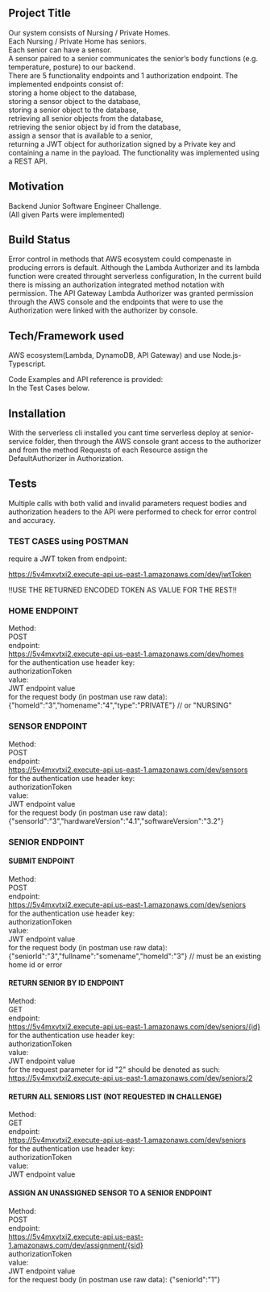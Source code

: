 ## Project Title
Our system consists of Nursing / Private Homes.<br/>
Each Nursing / Private Home has seniors.<br/>
Each senior can have a sensor.<br/>
A sensor paired to a senior communicates the senior’s body functions (e.g. temperature,
posture) to our backend.<br/>
There are 5 functionality endpoints and 1 authorization endpoint.
The implemented endpoints consist of:<br/>
storing a home object to the database,<br/>
storing a sensor object to the database,<br/>
storing a senior object to the database,<br/>
retrieving all senior objects from the database,<br/>
retrieving the senior object by id from the database,<br/>
assign a sensor that is available to a senior,<br/>
returning a JWT object for authorization signed by a Private key and containing a name in the payload.
The functionality was implemented using a REST API.<br/>

## Motivation
Backend Junior Software Engineer Challenge.<br/>
(All given Parts were implemented)

## Build Status
Error control in methods that AWS ecosystem could compenaste in producing errors is default.
Although the Lambda Authorizer and its lambda function were created throught serverless configuration,
In the current build there is missing an authorization integrated method notation with permission.
The API Gateway Lambda Authorizer was granted permission through the AWS console and the
endpoints that were to use the Authorization were linked with the authorizer by console.

## Tech/Framework used
AWS ecosystem(Lambda, DynamoDB, API Gateway) and use Node.js-Typescript.

Code Examples and API reference is provided:<br/>
In the Test Cases below.

## Installation
With the serverless cli installed you cant time serverless deploy at senior-service folder,
then through the AWS console grant access to the authorizer and from the method Requests of
each Resource assign the DefaultAuthorizer in Authorization.

## Tests
Multiple calls with both valid and invalid parameters request bodies and authorization headers to
the API were performed to check for error control and accuracy.


### TEST CASES using POSTMAN
require a JWT token from endpoint:

https://5v4mxvtxi2.execute-api.us-east-1.amazonaws.com/dev/jwtToken

!!USE THE RETURNED ENCODED TOKEN AS VALUE FOR THE REST!!

### HOME ENDPOINT
Method:<br/>
POST<br/>
endpoint:<br/>
https://5v4mxvtxi2.execute-api.us-east-1.amazonaws.com/dev/homes <br/>
for the authentication use header key:<br/>
authorizationToken<br/>
value:<br/>
JWT endpoint value<br/>
for the request body (in postman use raw data):<br/>
{"homeId":"3","homename":"4","type":"PRIVATE"} // or "NURSING"

### SENSOR ENDPOINT
Method:<br/>
POST<br/>
endpoint:<br/>
https://5v4mxvtxi2.execute-api.us-east-1.amazonaws.com/dev/sensors <br/>
for the authentication use header key: <br/>
authorizationToken<br/>
value:<br/>
JWT endpoint value<br/>
for the request body (in postman use raw data):<br/>
{"sensorId":"3","hardwareVersion":"4.1","softwareVersion":"3.2"}

### SENIOR ENDPOINT
#### SUBMIT ENDPOINT
Method:<br/>
POST<br/>
endpoint:<br/>
https://5v4mxvtxi2.execute-api.us-east-1.amazonaws.com/dev/seniors <br/>
for the authentication use header key:<br/>
authorizationToken<br/>
value:<br/>
JWT endpoint value<br/>
for the request body (in postman use raw data):<br/>
{"seniorId":"3","fullname":"somename","homeId":"3"} // must be an existing home id or error

#### RETURN SENIOR BY ID ENDPOINT
Method:<br/>
GET<br/>
endpoint:<br/>
https://5v4mxvtxi2.execute-api.us-east-1.amazonaws.com/dev/seniors/{id} <br/>
for the authentication use header key:<br/>
authorizationToken<br/>
value:<br/>
JWT endpoint value<br/>
for the request parameter for id "2" should be denoted as such: <br/>
https://5v4mxvtxi2.execute-api.us-east-1.amazonaws.com/dev/seniors/2

#### RETURN ALL SENIORS LIST (NOT REQUESTED IN CHALLENGE)
Method:<br/>
GET<br/>
endpoint:<br/>
https://5v4mxvtxi2.execute-api.us-east-1.amazonaws.com/dev/seniors <br/>
for the authentication use header key: <br/>
authorizationToken<br/>
value:<br/>
JWT endpoint value

#### ASSIGN AN UNASSIGNED SENSOR TO A SENIOR ENDPOINT
Method:<br/>
POST<br/>
endpoint:<br/>
https://5v4mxvtxi2.execute-api.us-east-1.amazonaws.com/dev/assignment/{sid} <br/>
authorizationToken<br/>
value:<br/>
JWT endpoint value<br/>
for the request body (in postman use raw data):
{"seniorId":"1"}